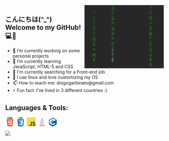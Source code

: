 <img align="right" src="matrix.gif" width="50%" alt="matrix gif" style="filter: brightness(50%) contrast(70%);">

<h2> こんにちは(^_^)<br>Welcome to my GitHub! 💻🤗</h2>

<ul>
    <li> 🔭 I’m currently working on some personal projects
    <li> 🌱 I’m currently learning JavaScript, HTML-5 and CSS
    <li> 🔎 I'm currently searching for a Front-end job
    <li> 🐧 I use linux and love customizing my OS
    <li> 📫 How to reach me: diogogarbinato@gmail.com
    <li> ⚡ Fun fact: I've lived in 3 different countries :) 
</ul>

<h2>Languages & Tools:</h2>
<p align="left">
<img src="https://raw.githubusercontent.com/devicons/devicon/master/icons/html5/html5-original-wordmark.svg" alt="css3" width="30" height="30" />
<img src="https://raw.githubusercontent.com/devicons/devicon/master/icons/css3/css3-original-wordmark.svg" alt="css3" width="30" height="30" />
<img src="https://raw.githubusercontent.com/devicons/devicon/master/icons/javascript/javascript-original.svg" alt="javascript" width="30" height="30" />
<img src="https://github.com/devicons/devicon/blob/master/icons/java/java-original-wordmark.svg" alt="java" width="30" height="30" />
<img src="https://github.com/devicons/devicon/blob/master/icons/c/c-original.svg" alt="C" width="30" height="30" />
<br>

<img height="180em" style="margin-top:10px;" src="https://github-readme-stats-sigma-five.vercel.app/api/top-langs/?username=DiogoGDF&layout=compact&langs_count=16&theme=blue-green"/>
